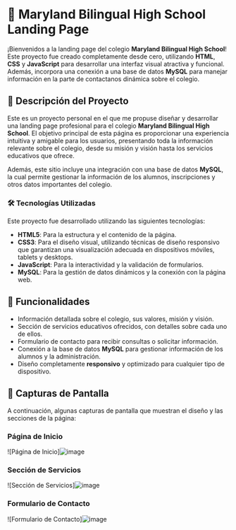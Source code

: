 # 🏫 Maryland Bilingual High School Landing Page

¡Bienvenidos a la landing page del colegio **Maryland Bilingual High School**! Este proyecto fue creado completamente desde cero, utilizando **HTML**, **CSS** y **JavaScript** para desarrollar una interfaz visual atractiva y funcional. Además, incorpora una conexión a una base de datos **MySQL** para manejar información en la parte de contactanos dinámica sobre el colegio.

## 🌟 Descripción del Proyecto

Este es un proyecto personal en el que me propuse diseñar y desarrollar una landing page profesional para el colegio **Maryland Bilingual High School**. El objetivo principal de esta página es proporcionar una experiencia intuitiva y amigable para los usuarios, presentando toda la información relevante sobre el colegio, desde su misión y visión hasta los servicios educativos que ofrece.

Además, este sitio incluye una integración con una base de datos **MySQL**, la cual permite gestionar la información de los alumnos, inscripciones y otros datos importantes del colegio.

### 🛠️ Tecnologías Utilizadas

Este proyecto fue desarrollado utilizando las siguientes tecnologías:

- **HTML5**: Para la estructura y el contenido de la página.
- **CSS3**: Para el diseño visual, utilizando técnicas de diseño responsivo que garantizan una visualización adecuada en dispositivos móviles, tablets y desktops.
- **JavaScript**: Para la interactividad y la validación de formularios.
- **MySQL**: Para la gestión de datos dinámicos y la conexión con la página web.

## 🚀 Funcionalidades

- Información detallada sobre el colegio, sus valores, misión y visión.
- Sección de servicios educativos ofrecidos, con detalles sobre cada uno de ellos.
- Formulario de contacto para recibir consultas o solicitar información.
- Conexión a la base de datos **MySQL** para gestionar información de los alumnos y la administración.
- Diseño completamente **responsivo** y optimizado para cualquier tipo de dispositivo.

## 📸 Capturas de Pantalla

A continuación, algunas capturas de pantalla que muestran el diseño y las secciones de la página:

### Página de Inicio
![Página de Inicio]![image](https://github.com/user-attachments/assets/3ec1c77c-24c7-4777-9e63-8395c6c3f227)


### Sección de Servicios
![Sección de Servicios]![image](https://github.com/user-attachments/assets/cbbfb302-bd63-4c25-b8bb-57119489a453)


### Formulario de Contacto
![Formulario de Contacto]![image](https://github.com/user-attachments/assets/c192f0ed-f7ea-414d-8330-8faf1478df93)


